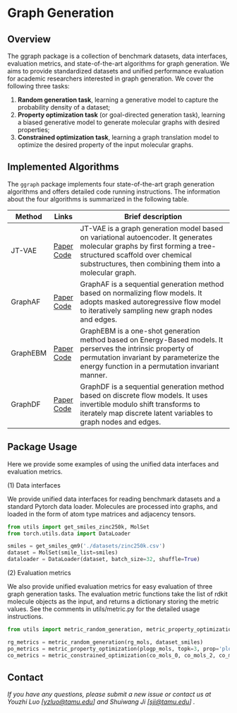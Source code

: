# Graph Generation

## Overview

The ggraph package is a collection of benchmark datasets, data interfaces, evaluation metrics, and state-of-the-art algorithms for graph generation. We aims to provide standardized datasets and unified performance evaluation for academic researchers interested in graph generation. We cover the following three tasks:

1. **Random generation task**, learning a generative model to capture the probability density of a dataset;
1. **Property optimization task** (or goal-directed generation task), learning a biased generative model to generate molecular graphs with desired properties;
1. **Constrained optimization task**, learning a graph translation model to optimize the desired property of the input molecular graphs.

## Implemented Algorithms

The `ggraph` package implements four state-of-the-art graph generation algorithms and offers detailed code running instructions. The information about the four algorithms is summarized in the following table.

| Method | Links | Brief description |
| ------ | ----- | ------------------ |
| JT-VAE | [Paper](https://arxiv.org/abs/1802.04364) <br> [Code](https://github.com/divelab/DIG/tree/main/dig/ggraph/JT-VAE) | JT-VAE is a graph generation model based on variational autoencoder. It generates molecular graphs by first forming a tree-structured scaffold over chemical substructures, then combining them into a molecular graph. |
| GraphAF | [Paper](https://arxiv.org/abs/2001.09382) <br> [Code](https://github.com/divelab/DIG/tree/main/dig/ggraph/GraphAF) | GraphAF is a sequential generation method based on normalizing flow models. It adopts masked autoregressive flow model to iteratively sampling new graph nodes and edges.|
| GraphEBM | [Paper](https://arxiv.org/abs/2102.00546) <br> [Code](https://github.com/divelab/DIG/tree/main/dig/ggraph/GraphEBM) | GraphEBM is a one-shot generation method based on Energy-Based models. It perserves the intrinsic property of permutation invariant by parameterize the energy function in a permutation invariant manner.|
| GraphDF | [Paper](https://arxiv.org/abs/2102.01189) <br> [Code](https://github.com/divelab/DIG/tree/main/dig/ggraph/GraphDF) | GraphDF is a sequential generation method based on discrete flow models. It uses invertible modulo shift transforms to iterately map discrete latent variables to graph nodes and edges. |

## Package Usage

Here we provide some examples of using the unified data interfaces and evaluation metrics.

(1) Data interfaces

We provide unified data interfaces for reading benchmark datasets and a standard Pytorch data loader. Molecules are processed into graphs, and loaded in the form of atom type matrices and adjacency tensors.

```python
from utils import get_smiles_zinc250k, MolSet
from torch.utils.data import DataLoader

smiles = get_smiles_qm9('./datasets/zinc250k.csv')
dataset = MolSet(smile_list=smiles)
dataloader = DataLoader(dataset, batch_size=32, shuffle=True)
```

(2) Evaluation metrics

We also provide unified evaluation metrics for easy evaluation of three graph generation tasks. The evaluation metric functions take the list of rdkit molecule objects as the input, and returns a dictionary storing the metric values. See the comments in utils/metric.py for the detailed usage instructions.

```python
from utils import metric_random_generation, metric_property_optimization, metric_constrained_optimization

rg_metrics = metric_random_generation(rg_mols, dataset_smiles)
po_metrics = metric_property_optimization(plogp_mols, topk=3, prop='plogp')
co_metrics = metric_constrained_optimization(co_mols_0, co_mols_2, co_mols_4, co_mols_6, '../datasets/zinc_800_jt.csv')
```

## Contact
*If you have any questions, please submit a new issue or contact us at Youzhi Luo [yzluo@tamu.edu] and Shuiwang Ji [sji@tamu.edu] .*
